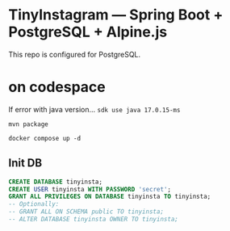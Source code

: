# TinyInstagram — Spring Boot + PostgreSQL + Alpine.js

This repo is configured for PostgreSQL.

# on codespace

If error with java version...
`sdk use java 17.0.15-ms`

`mvn package`

`docker compose up -d`

## Init DB
```sql
CREATE DATABASE tinyinsta;
CREATE USER tinyinsta WITH PASSWORD 'secret';
GRANT ALL PRIVILEGES ON DATABASE tinyinsta TO tinyinsta;
-- Optionally:
-- GRANT ALL ON SCHEMA public TO tinyinsta;
-- ALTER DATABASE tinyinsta OWNER TO tinyinsta;
```
